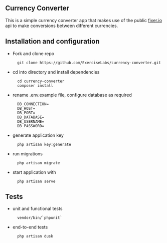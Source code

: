 ## Currency Converter
This is a simple currency converter app that makes use of the public 
[fixer.io](http://fixer.io/) api to make conversions between different currencies.

## Installation and configuration
- Fork and clone repo

        git clone https://github.com/ExerciseLabs/currency-converter.git
    
- cd into directory and install dependencies

        cd currency-converter
        composer install
    
- rename .env.example file, configure database as required

        DB_CONNECTION=
        DB_HOST=
        DB_PORT=
        DB_DATABASE=
        DB_USERNAME=
        DB_PASSWORD=
        
- generate application key

        php artisan key:generate
        
- run migrations

        php artisan migrate
        
- start application with

        php artisan serve

## Tests
- unit and functional tests 

        vendor/bin/`phpunit`
        
- end-to-end tests

        php artisan dusk